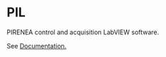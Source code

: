 # PIL
PIRENEA control and acquisition LabVIEW software.

See [Documentation.](https://github.com/pirenea-irap/PIL/wiki)
